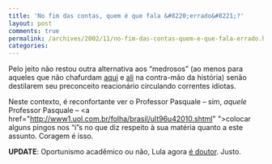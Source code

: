 ```yaml
---
title: 'No fim das contas, quem é que fala &#8220;errado&#8221;?'
layout: post
comments: true
permalink: /archives/2002/11/no-fim-das-contas-quem-e-que-fala-errado.html
categories:
---
```

Pelo jeito não restou outra alternativa aos &#8220;medrosos&#8221; (ao menos para aqueles que não chafurdam <a href="http://www2.uol.com.br/veja/idade/exclusivo/231002/capa.html" >aqui</a> e <a href="http://www2.uol.com.br/veja/idade/exclusivo/061102/capa.html" >ali</a> na contra-mão da história) senão destilarem seu preconceito reacionário circulando correntes idiotas.

Neste contexto, é reconfortante ver o Professor Pasquale &#8211; sim, *aquele* Professor Pasquale &#8211; <a href="http://www1.uol.com.br/folha/brasil/ult96u42010.shtml" ">colocar alguns pingos nos &#8220;i&#8221;s</a> no que diz respeito à sua matéria quanto a este assunto. Coragem é isso.

**UPDATE**: Oportunismo acadêmico ou não, Lula agora <a href="http://noticias.terra.com.br/eleicoes/interna/0,5625,OI65628-EI307,00.html" >é doutor</a>. Justo.
